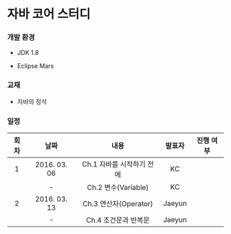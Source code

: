 # 자바 코어 스터디

### 개발 환경

- JDK 1.8

- Eclipse Mars

### 교재

- 자바의 정석

### 일정

| 회차 |     날짜     |            내용           | 발표자 | 진행 여부 |
|:----:|:------------:|:-------------------------:|:------:|:---------:|
|   1  | 2016. 03. 06 | Ch.1 자바를 시작하기 전에 |   KC   |           |
|      |       -      | Ch.2 변수(Variable)       |   KC   |           |
|   2  | 2016. 03. 13 | Ch.3 연산자(Operator)     | Jaeyun |           |
|      |       -      | Ch.4 조건문과 반복문      | Jaeyun |           |


